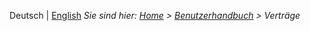 <!-- TITLE: Verträge -->
<!-- SUBTITLE: Mobul für Bearbeitung von Veträgen -->

Deutsch | [English](/en/modules/contracts)
*Sie sind hier: [Home](/home) > [Benutzerhandbuch](/de/user-guide) > Verträge*